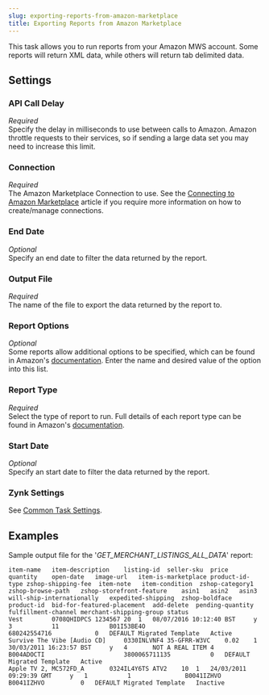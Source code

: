 ```yaml
---
slug: exporting-reports-from-amazon-marketplace
title: Exporting Reports from Amazon Marketplace
---
```

This task allows you to run reports from your Amazon MWS account. Some reports will return XML data, while others will return tab delimited data.

## Settings
### API Call Delay
_Required_  
Specify the delay in milliseconds to use between calls to Amazon. Amazon throttle requests to their services, so if sending a large data set you may need to increase this limit.

### Connection
_Required_  
The Amazon Marketplace Connection to use. See the [Connecting to Amazon Marketplace](connecting-to-amazon-marketplace) article if you require more information on how to create/manage connections.

### End Date
_Optional_  
Specify an end date to filter the data returned by the report.

### Output File
_Required_  
The name of the file to export the data returned by the report to.

### Report Options
_Optional_  
Some reports allow additional options to be specified, which can be found in Amazon's [documentation](http://docs.developer.amazonservices.com/en_UK/reports/Reports_ReportType.html). Enter the name and desired value of the option into this list.  

### Report Type
_Required_  
Select the type of report to run. Full details of each report type can be found in Amazon's [documentation](http://docs.developer.amazonservices.com/en_UK/reports/Reports_ReportType.html).

### Start Date
_Optional_  
Specify an start date to filter the data returned by the report.

### Zynk Settings
See [Common Task Settings](common-task-settings).

## Examples
Sample output file for the '_GET_MERCHANT_LISTINGS_ALL_DATA_' report:
```
item-name	item-description	listing-id	seller-sku	price	quantity	open-date	image-url	item-is-marketplace	product-id-type	zshop-shipping-fee	item-note	item-condition	zshop-category1	zshop-browse-path	zshop-storefront-feature	asin1	asin2	asin3	will-ship-internationally	expedited-shipping	zshop-boldface	product-id	bid-for-featured-placement	add-delete	pending-quantity	fulfillment-channel	merchant-shipping-group	status
Vest		0708QHIDPCS	1234567	20	1	08/07/2016 10:12:40 BST		y	3			11				B01I53BE4O						680242554716			0	DEFAULT	Migrated Template	Active
Survive The Vibe [Audio CD]		0330INLVNF4	35-GFRR-W3VC	0.02	1	30/03/2011 16:23:57 BST		y	4		NOT A REAL ITEM	4				B004ADOCTI						3800065711135			0	DEFAULT	Migrated Template	Active
Apple TV 2, MC572FD_A		0324IL4Y6TS	ATV2	10	1	24/03/2011 09:29:39 GMT		y	1			1				B0041IZHVO						B0041IZHVO			0	DEFAULT	Migrated Template	Inactive
```